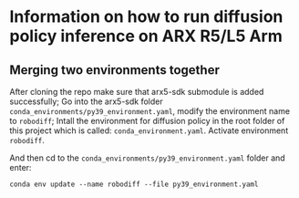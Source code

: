 # Information on how to run diffusion policy inference on ARX R5/L5 Arm

## Merging two environments together

After cloning the repo make sure that arx5-sdk submodule is added successfully; 
Go into the arx5-sdk folder `conda_environments/py39_environment.yaml`, modify the environment name to `robodiff`; Intall the environment for diffusion policy in the root folder of this project which is called: `conda_environment.yaml`. Activate environment `robodiff`.

And then cd to the `conda_environments/py39_environment.yaml` folder and enter:
```shell
conda env update --name robodiff --file py39_environment.yaml
```